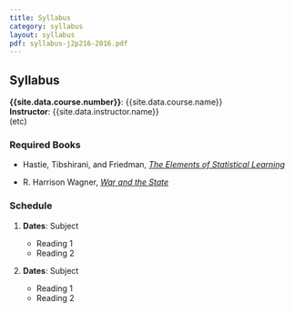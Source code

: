 ```yaml
---
title: Syllabus
category: syllabus
layout: syllabus
pdf: syllabus-j2p216-2016.pdf
---
```


## Syllabus

**{{site.data.course.number}}**: {{site.data.course.name}}  
**Instructor**: {{site.data.instructor.name}}  
(etc)

### Required Books

* Hastie, Tibshirani, and Friedman,
  [*The Elements of Statistical Learning*](http://statweb.stanford.edu/~tibs/ElemStatLearn/)

* R. Harrison Wagner,
  [*War and the State*](http://www.amazon.com/War-State-Theory-International-Politics/dp/0472069810)


### Schedule

1. **Dates**: Subject
    * Reading 1
    * Reading 2

2. **Dates**: Subject
    * Reading 1
    * Reading 2
